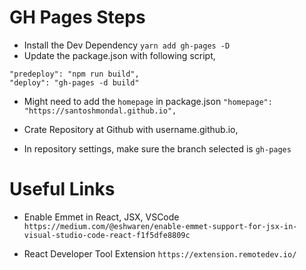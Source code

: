 # GH Pages Steps

- Install the Dev Dependency `yarn add gh-pages -D`
- Update the package.json with following script,

```
"predeploy": "npm run build",
"deploy": "gh-pages -d build"
```

- Might need to add the `homepage` in package.json
  `"homepage": "https://santoshmondal.github.io",`

- Crate Repository at Github with username.github.io,
- In repository settings, make sure the branch selected is `gh-pages`

# Useful Links

- Enable Emmet in React, JSX, VSCode
  `https://medium.com/@eshwaren/enable-emmet-support-for-jsx-in-visual-studio-code-react-f1f5dfe8809c`

- React Developer Tool Extension
  `https://extension.remotedev.io/`
